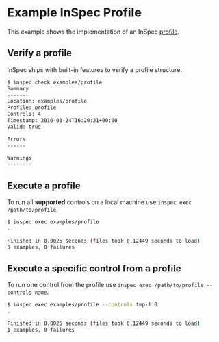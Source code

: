 # Example InSpec Profile

This example shows the implementation of an InSpec [profile](../../docs/profiles.md).

## Verify a profile

InSpec ships with built-in features to verify a profile structure.

```bash
$ inspec check examples/profile
Summary
-------
Location: examples/profile
Profile: profile
Controls: 4
Timestamp: 2016-03-24T16:20:21+00:00
Valid: true

Errors
------

Warnings
--------
```

## Execute a profile

To run all **supported** controls on a local machine use `inspec exec /path/to/profile`.

```bash
$ inspec exec examples/profile
..

Finished in 0.0025 seconds (files took 0.12449 seconds to load)
8 examples, 0 failures
```

## Execute a specific control from a profile

To run one control from the profile use `inspec exec /path/to/profile --controls name`.

```bash
$ inspec exec examples/profile --controls tmp-1.0
.

Finished in 0.0025 seconds (files took 0.12449 seconds to load)
1 examples, 0 failures
``
